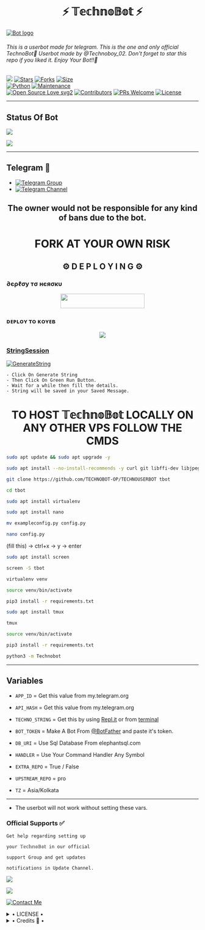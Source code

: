 
<h1 align="center">⚡ 𝕋𝕖𝕔𝕙𝕟𝕠𝔹𝕠𝕥 ⚡</h1>

[![Bot logo](https://telegra.ph/file/b3af720021620b4f88a66.jpg)](https://t.me/TechnoBot_Support)


<h6>This is a userbot made for telegram. 
This is the one and only official TechnoBot💖 Userbot made by @Technoboy_02. Don't forget to star this repo if you liked it. Enjoy Your Bot!!💝</h6>

[![](https://img.shields.io/badge/TECHNOBOT-v1.1-blue)](#)
[![Stars](https://img.shields.io/github/stars/TECHNOBOT-OP/TECHNOBOT?style=flat-square&color=yellow)](https://github.com/TECHNOBOT-OP/TECHNOBOT/stargazers)
[![Forks](https://img.shields.io/github/forks/TECHNOBOT-OP/TECHNOBOT?style=flat-square&color=orange)](https://github.com/TECHNOBOT-OP/TECHNOBOT/fork)
[![Size](https://img.shields.io/github/repo-size/TECHNOBOT-OP/TECHNOBOT?style=flat-square&color=green)](https://github.com/TECHNOBOT-OP/TECHNOBOT/)   
[![Python](https://img.shields.io/badge/Python-v3.10.2-blue)](https://www.python.org/)
[![Maintenance](https://img.shields.io/badge/Maintained%3F-yes-green.svg)](https://github.com/TECHNOBOT-OP/TECHNOBOT/graphs/commit-activity)   
[![Open Source Love svg2](https://badges.frapsoft.com/os/v2/open-source.svg?v=103)](https://github.com/TECHNOBOT-OP/TECHNOBOT)
[![Contributors](https://img.shields.io/github/contributors/TECHNOBOT-OP/TECHNOBOT?style=flat-square&color=green)](https://github.com/TECHNOBOT-OP/TECHNOBOT/graphs/contributors)
[![PRs Welcome](https://img.shields.io/badge/PRs-welcome-brightgreen.svg?style=flat-square)](https://makeapullrequest.com)
[![License](https://img.shields.io/badge/License-AGPL-blue)](https://github.com/TECHNOBOT-OP/TECHNOBOT/blob/master/LICENSE)   

------

## Status Of Bot 
<p align="left">
    <a href="https://github.com/TECHNOBOT-OP/TECHNOBOT/network/members"><img src="https://img.shields.io/github/forks/TECHNOBOT-OP/TECHNOBOT?label=Forks&logoColor=Black&style=social"></a><p align="left"><a href="https://github.com/TECHNOBOT-OP/TECHNOBOT/stargazers"><img src="https://img.shields.io/github/stars/TECHNOBOT-OP/TECHNOBOT?logoColor=Blue&style=social"></a><p align="left"><a href="https://github.com/TECHNOBOT-OP/TECHNOBOT"></a><p align="left"><a href="https://github.com/TECHNOBOT-OP/TECHNOBOT?"></a>

------

## Telegram 🏪
- [![Telegram Group](https://img.shields.io/badge/Telegram-Group-brightgreen)](https://t.me/TechnoBot_Support)
- [![Telegram Channel](https://img.shields.io/badge/Telegram-Channel-brightgreen)](https://t.me/TechnoBot_Updates)

<h2 align="center">The owner would not be responsible for any kind of bans due to the bot.</h2>

<h1 align="center">FORK AT YOUR OWN RISK</h1>

<h2 align="center">⚙️ D E P L O Y I N G ⚙️</h2>


<h3> ∂єρℓσу тσ нєяσкυ</h3>

<p align="center"><a href="https://heroku.com/deploy"> <img src="https://img.shields.io/badge/Deploy%20To%20Heroku-grey?style=for-the-badge&logo=heroku" width="220" height="38.45"/></a></p>
</a>

<h3> ᴅᴇᴘʟᴏʏ ᴛᴏ ᴋᴏʏᴇʙ </h3>

<p align="center"><a href="https://app.koyeb.com/deploy?type=git&repository=github.com/TECHNOBOT-OP/TECHNOUSERBOT&branch=master&ports=8080;http;/&name=TECHNOBOT&env[ENV]=True&env[ALIVE_NAME]=None&env[APP_ID]=None&env[API_HASH]=None&env[TECHNO_STRING]=None&env[BOT_TOKEN]=None&env[DATABASE_URL]=None&env[EXTRA_REPO]=True&env[UPSTREAM_REPO]=pro&env[TZ]=Asia/Kolkata"> <img src="https://www.koyeb.com/static/images/deploy/button.svg">

<h3> StringSession </h3>

[![GenerateString](https://img.shields.io/badge/repl.it-generateString-yellowgreen)](https://replit.com/@Technoboy02/TechnoString?v=1) 

    - Click On Generate String
    - Then Click On Green Run Button.
    - Wait for a while then fill the details.
    - String will be saved in your Saved Message.


<h1 align="center">TO HOST 𝕋𝕖𝕔𝕙𝕟𝕠𝔹𝕠𝕥 LOCALLY ON ANY OTHER VPS FOLLOW THE CMDS</h1>

```bash
sudo apt update && sudo apt upgrade -y

sudo apt install --no-install-recommends -y curl git libffi-dev libjpeg-dev libwebp-dev python3-lxml python3-psycopg2 libpq-dev libcurl4-openssl-dev libxml2-dev libxslt1-dev python3-pip python3-sqlalchemy openssl wget python3 python3-dev libreadline-dev libyaml-dev gcc zlib1g ffmpeg libssl-dev libgconf-2-4 libxi6 unzip libopus0 libopus-dev python3-venv libmagickwand-dev pv tree mediainfo

git clone https://github.com/TECHNOBOT-OP/TECHNOUSERBOT tbot

cd tbot

sudo apt install virtualenv

sudo apt install nano

mv exampleconfig.py config.py
```

```bash
nano config.py
```
 (fill this) -> ctrl+x -> y -> enter

```bash
sudo apt install screen

screen -S tbot

virtualenv venv

source venv/bin/activate

pip3 install -r requirements.txt

sudo apt install tmux

tmux

source venv/bin/activate

pip3 install -r requirements.txt

python3 -m Technobot
```
 
 
------

## Variables

- `APP_ID`  =  Get this value from my.telegram.org
- `API_HASH`  =  Get this value from my.telegram.org
- `TECHNO_STRING`  =  Get this by using [Repl.it](#Repl) or from [terminal](#Terminal)
- `BOT_TOKEN`  =  Make A Bot From [@BotFather](https://t.me/botfather) and paste it's token.
- `DB_URI` = Use Sql Database  From elephantsql.com
- `HANDLER` = Use Your Command Handler Any Symbol
- `EXTRA_REPO` = True / False
- `UPSTREAM_REPO` = pro
- `TZ` = Asia/Kolkata 

    </details>
------

- The userbot will not work without setting these vars.


### Official Supports ✅ 


```
Get help regarding setting up 

your 𝕋𝕖𝕔𝕙𝕟𝕠𝔹𝕠𝕥 in our official 

support Group and get updates

notifications in Update Channel.
```

<a href="https://t.me/TechnoBot_Updates"><img src="https://img.shields.io/badge/Join-Support%20Channel-red.svg?style=for-the-badge&logo=Telegram"></a>

<a href="https://t.me/TechnoBot_Support"><img src="https://img.shields.io/badge/Join-Support%20Group-blue.svg?style=for-the-badge&logo=Telegram"></a>


[![Contact Me](https://img.shields.io/badge/Telegram-Contact%20Me-informational)](https://t.me/Technoboy_02)


<details>

  <summary> • LICENSE • </summary>

![](https://www.gnu.org/graphics/gplv3-or-later.png)

Copyright (C) 2022 𝕋𝕖𝕔𝕙𝕟𝕠𝔹𝕠𝕥

Poject [𝕋𝕖𝕔𝕙𝕟𝕠𝔹𝕠𝕥](https://github.com/TECHNOBOY-OP/TECHNOBOT) is free software: you can redistribute it and/or modify

it under the terms of the GNU General Public License as published by

the Free Software Foundation, either version 3 of the License, or

(at your option) any later version.

This program is distributed in the hope that it will be useful,

but WITHOUT ANY WARRANTY; without even the implied warranty of

MERCHANTABILITY or FITNESS FOR A PARTICULAR PURPOSE.  See the

GNU General Public License for more details.

You should have received a copy of the GNU General Public License

along with this program. If not, see <https://www.gnu.org/licenses/>.

</details>

<details>

  <summary> • Credits 🏅 • </summary>
  
• Inspired from all the userbots available publically for telegram.

• Motivated mainly by LEGENDBOT and Catuserbot.

• [LonamiWebs](https://github.com/LonamiWebs/Telethon) for Telethon.

• [TECHNO](https://github.com/TECHNOBOT-OP):DEV

• Plugins credit goes to [LEGENDBOT](https://github.com/LEGEND-AI/LEGENDBOT)
